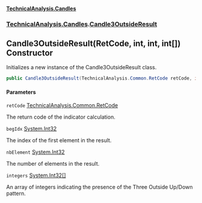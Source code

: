 #### [TechnicalAnalysis.Candles](TechnicalAnalysis.Candles.md 'TechnicalAnalysis.Candles')
### [TechnicalAnalysis.Candles](TechnicalAnalysis.Candles.md#TechnicalAnalysis.Candles 'TechnicalAnalysis.Candles').[Candle3OutsideResult](Candle3OutsideResult.md 'TechnicalAnalysis.Candles.Candle3OutsideResult')

## Candle3OutsideResult(RetCode, int, int, int[]) Constructor

Initializes a new instance of the Candle3OutsideResult class.

```csharp
public Candle3OutsideResult(TechnicalAnalysis.Common.RetCode retCode, int begIdx, int nbElement, int[] integers);
```
#### Parameters

<a name='TechnicalAnalysis.Candles.Candle3OutsideResult.Candle3OutsideResult(TechnicalAnalysis.Common.RetCode,int,int,int[]).retCode'></a>

`retCode` [TechnicalAnalysis.Common.RetCode](https://docs.microsoft.com/en-us/dotnet/api/TechnicalAnalysis.Common.RetCode 'TechnicalAnalysis.Common.RetCode')

The return code of the indicator calculation.

<a name='TechnicalAnalysis.Candles.Candle3OutsideResult.Candle3OutsideResult(TechnicalAnalysis.Common.RetCode,int,int,int[]).begIdx'></a>

`begIdx` [System.Int32](https://docs.microsoft.com/en-us/dotnet/api/System.Int32 'System.Int32')

The index of the first element in the result.

<a name='TechnicalAnalysis.Candles.Candle3OutsideResult.Candle3OutsideResult(TechnicalAnalysis.Common.RetCode,int,int,int[]).nbElement'></a>

`nbElement` [System.Int32](https://docs.microsoft.com/en-us/dotnet/api/System.Int32 'System.Int32')

The number of elements in the result.

<a name='TechnicalAnalysis.Candles.Candle3OutsideResult.Candle3OutsideResult(TechnicalAnalysis.Common.RetCode,int,int,int[]).integers'></a>

`integers` [System.Int32](https://docs.microsoft.com/en-us/dotnet/api/System.Int32 'System.Int32')[[]](https://docs.microsoft.com/en-us/dotnet/api/System.Array 'System.Array')

An array of integers indicating the presence of the Three Outside Up/Down pattern.